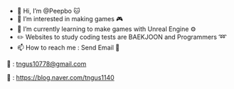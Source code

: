 - 👋 Hi, I’m @Peepbo :cat:
- 👀 I’m interested in making games :video_game:
- 🌱 I’m currently learning to make games with Unreal Engine :gear:
- ✏️ Websites to study coding tests are BAEKJOON and Programmers ➿
- 📫 How to reach me : Send Email :e-mail:

:e-mail: : tngus10778@gmail.com

:house_with_garden: : https://blog.naver.com/tngus1140

<!---
Peepbo/Peepbo is a ✨ special ✨ repository because its `README.md` (this file) appears on your GitHub profile.
You can click the Preview link to take a look at your changes.
--->
